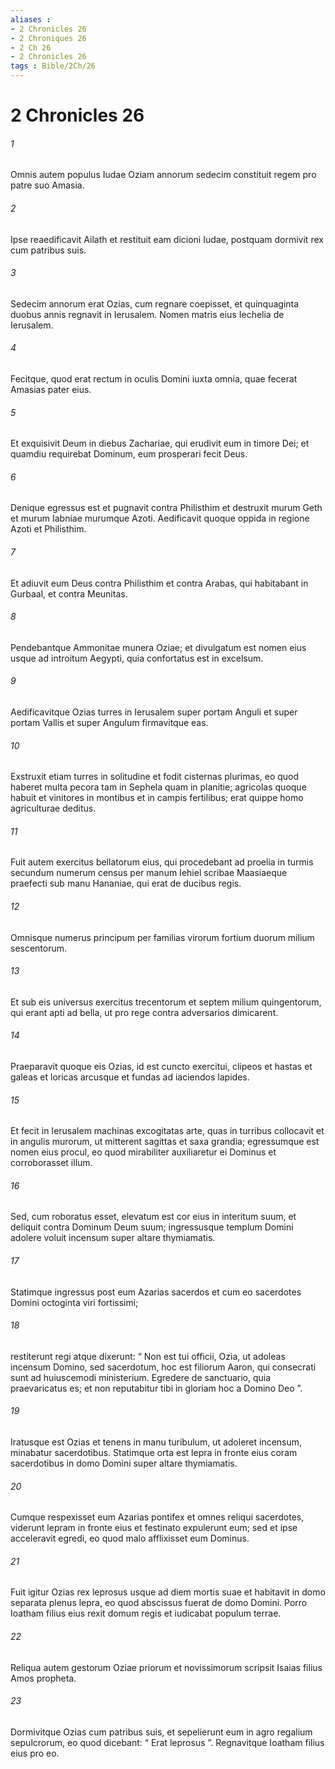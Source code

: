 ```yaml
---
aliases : 
- 2 Chronicles 26
- 2 Chroniques 26
- 2 Ch 26
- 2 Chronicles 26
tags : Bible/2Ch/26
---
```


# 2 Chronicles 26

###### 1
Omnis autem populus Iudae Oziam annorum sedecim constituit regem pro patre suo Amasia. 
###### 2
Ipse reaedificavit Ailath et restituit eam dicioni Iudae, postquam dormivit rex cum patribus suis.
###### 3
Sedecim annorum erat Ozias, cum regnare coepisset, et quinquaginta duobus annis regnavit in Ierusalem. Nomen matris eius Iechelia de Ierusalem. 
###### 4
Fecitque, quod erat rectum in oculis Domini iuxta omnia, quae fecerat Amasias pater eius. 
###### 5
Et exquisivit Deum in diebus Zachariae, qui erudivit eum in timore Dei; et quamdiu requirebat Dominum, eum prosperari fecit Deus.
###### 6
Denique egressus est et pugnavit contra Philisthim et destruxit murum Geth et murum Iabniae murumque Azoti. Aedificavit quoque oppida in regione Azoti et Philisthim. 
###### 7
Et adiuvit eum Deus contra Philisthim et contra Arabas, qui habitabant in Gurbaal, et contra Meunitas. 
###### 8
Pendebantque Ammonitae munera Oziae; et divulgatum est nomen eius usque ad introitum Aegypti, quia confortatus est in excelsum.
###### 9
Aedificavitque Ozias turres in Ierusalem super portam Anguli et super portam Vallis et super Angulum firmavitque eas. 
###### 10
Exstruxit etiam turres in solitudine et fodit cisternas plurimas, eo quod haberet multa pecora tam in Sephela quam in planitie; agricolas quoque habuit et vinitores in montibus et in campis fertilibus; erat quippe homo agriculturae deditus.
###### 11
Fuit autem exercitus bellatorum eius, qui procedebant ad proelia in turmis secundum numerum census per manum Iehiel scribae Maasiaeque praefecti sub manu Hananiae, qui erat de ducibus regis. 
###### 12
Omnisque numerus principum per familias virorum fortium duorum milium sescentorum. 
###### 13
Et sub eis universus exercitus trecentorum et septem milium quingentorum, qui erant apti ad bella, ut pro rege contra adversarios dimicarent. 
###### 14
Praeparavit quoque eis Ozias, id est cuncto exercitui, clipeos et hastas et galeas et loricas arcusque et fundas ad iaciendos lapides. 
###### 15
Et fecit in Ierusalem machinas excogitatas arte, quas in turribus collocavit et in angulis murorum, ut mitterent sagittas et saxa grandia; egressumque est nomen eius procul, eo quod mirabiliter auxiliaretur ei Dominus et corroborasset illum.
###### 16
Sed, cum roboratus esset, elevatum est cor eius in interitum suum, et deliquit contra Dominum Deum suum; ingressusque templum Domini adolere voluit incensum super altare thymiamatis. 
###### 17
Statimque ingressus post eum Azarias sacerdos et cum eo sacerdotes Domini octoginta viri fortissimi; 
###### 18
restiterunt regi atque dixerunt: “ Non est tui officii, Ozia, ut adoleas incensum Domino, sed sacerdotum, hoc est filiorum Aaron, qui consecrati sunt ad huiuscemodi ministerium. Egredere de sanctuario, quia praevaricatus es; et non reputabitur tibi in gloriam hoc a Domino Deo ”. 
###### 19
Iratusque est Ozias et tenens in manu turibulum, ut adoleret incensum, minabatur sacerdotibus. Statimque orta est lepra in fronte eius coram sacerdotibus in domo Domini super altare thymiamatis. 
###### 20
Cumque respexisset eum Azarias pontifex et omnes reliqui sacerdotes, viderunt lepram in fronte eius et festinato expulerunt eum; sed et ipse acceleravit egredi, eo quod malo afflixisset eum Dominus.
###### 21
Fuit igitur Ozias rex leprosus usque ad diem mortis suae et habitavit in domo separata plenus lepra, eo quod abscissus fuerat de domo Domini. Porro Ioatham filius eius rexit domum regis et iudicabat populum terrae.
###### 22
Reliqua autem gestorum Oziae priorum et novissimorum scripsit Isaias filius Amos propheta. 
###### 23
Dormivitque Ozias cum patribus suis, et sepelierunt eum in agro regalium sepulcrorum, eo quod dicebant: “ Erat leprosus ”. Regnavitque Ioatham filius eius pro eo.
